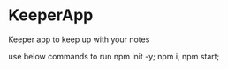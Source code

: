 # KeeperApp
Keeper app to keep up with your notes

use below commands to run
  npm init -y;
  npm i;
  npm start;
